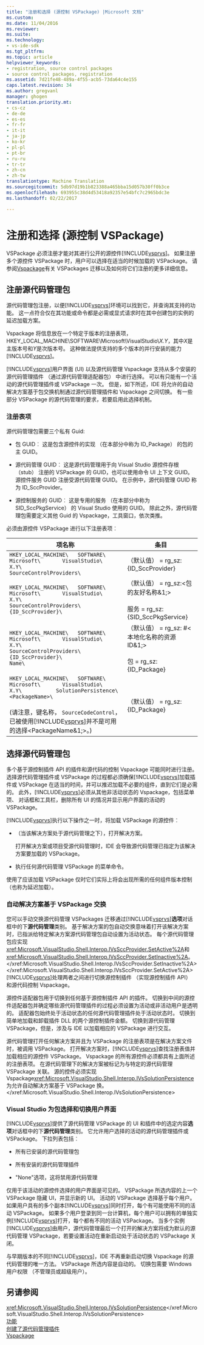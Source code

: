 ```yaml
---
title: "注册和选择 (源控制 VSPackage) |Microsoft 文档"
ms.custom: 
ms.date: 11/04/2016
ms.reviewer: 
ms.suite: 
ms.technology:
- vs-ide-sdk
ms.tgt_pltfrm: 
ms.topic: article
helpviewer_keywords:
- registration, source control packages
- source control packages, registration
ms.assetid: 7d21fe48-489a-4f55-acb5-73da64c4e155
caps.latest.revision: 34
ms.author: gregvanl
manager: ghogen
translation.priority.mt:
- cs-cz
- de-de
- es-es
- fr-fr
- it-it
- ja-jp
- ko-kr
- pl-pl
- pt-br
- ru-ru
- tr-tr
- zh-cn
- zh-tw
translationtype: Machine Translation
ms.sourcegitcommit: 5db97d19b1b823388a465bba15d057b30ff0b3ce
ms.openlocfilehash: 693955c38d4d53418a92357e54bfc7c2965bdc3e
ms.lasthandoff: 02/22/2017

---
```

# <a name="registration-and-selection-source-control-vspackage"></a>注册和选择 (源控制 VSPackage)
VSPackage 必须注册才能对其进行公开的源控件[!INCLUDE[vsprvs](../../code-quality/includes/vsprvs_md.md)]。 如果注册多个源控件 VSPackage 时，用户可以选择在适当的时候加载的 VSPackage。 请参阅[Vspackage](../../extensibility/internals/vspackages.md)有关 VSPackages 迁移以及如何将它们注册的更多详细信息。  
  
## <a name="registering-a-source-control-package"></a>注册源代码管理包  
 源代码管理包注册，以便[!INCLUDE[vsprvs](../../code-quality/includes/vsprvs_md.md)]环境可以找到它，并查询其支持的功能。 这一点符合仅在其功能或命令都是必需或显式请求时在其中创建包的实例的延迟加载方案。  
  
 Vspackage 将信息放在一个特定于版本的注册表项，HKEY_LOCAL_MACHINE\SOFTWARE\Microsoft\VisualStudio\\*X.Y*，其中*X*是主版本号和*Y*是次版本号。 这种做法提供支持的多个版本的并行安装的能力[!INCLUDE[vsprvs](../../code-quality/includes/vsprvs_md.md)]。  
  
 [!INCLUDE[vsprvs](../../code-quality/includes/vsprvs_md.md)]用户界面 (UI) 以及源代码管理 Vspackage 支持从多个安装的源代码管理插件 （通过源代码管理适配器包） 中进行选择。 可以有只能有一个活动的源代码管理插件或 VSPackage 一次。 但是，如下所述，IDE 将允许的自动解决方案基于包交换机制通过源代码管理插件和 Vspackage 之间切换。 有一些部分 VSPackage 的源代码管理的要求，若要启用此选择机制。  
  
### <a name="registry-entries"></a>注册表项  
 源代码管理包需要三个私有 Guid:  
  
-   包 GUID︰ 这是包含源控件的实现 （在本部分中称为 ID_Package） 的包的主 GUID。  
  
-   源代码管理 GUID︰ 这是源代码管理用于向 Visual Studio 源控件存根 （stub） 注册的 VSPackage 的 GUID，也可以使用命令 UI 上下文 GUID。 源控件服务 GUID 注册受源代码管理 GUID。 在示例中，源代码管理 GUID 称为 ID_SccProvider。  
  
-   源控制服务的 GUID︰ 这是专用的服务 （在本部分中称为 SID_SccPkgService） 的 Visual Studio 使用的 GUID。 除此之外，源代码管理包需要定义其他 Guid 的 Vspackage，工具窗口，依次类推。  
  
 必须由源控件 VSPackage 进行以下注册表项︰  
  
|项名称|条目|  
|--------------|-------------|  
|`HKEY_LOCAL_MACHINE\   SOFTWARE\     Microsoft\       VisualStudio\         X.Y\           SourceControlProviders\`|（默认值） = rg_sz: {ID_SccProvider}|  
|`HKEY_LOCAL_MACHINE\   SOFTWARE\     Microsoft\       VisualStudio\         X.Y\           SourceControlProviders\             {ID_SccProvider}\`|（默认值） = rg_sz:\<包的友好名称&1;><br /><br /> 服务 = rg_sz: {SID_SccPkgService}|  
|`HKEY_LOCAL_MACHINE\   SOFTWARE\     Microsoft\       VisualStudio\         X.Y\           SourceControlProviders\             {ID_SccProvider}\               Name\`|（默认值） = rg_sz: #\<本地化名称的资源 ID&1;><br /><br /> 包 = rg_sz: {ID_Package}|  
|`HKEY_LOCAL_MACHINE\   SOFTWARE\     Microsoft\       VisualStudio\         X.Y\           SolutionPersistence\             <PackageName>\`<br /><br /> (请注意，键名称， `SourceCodeControl`，已被使用[!INCLUDE[vsprvs](../../code-quality/includes/vsprvs_md.md)]并不是可用的选择\<PackageName&1;>。)|（默认值） = rg_sz: {ID_Package}|  
  
## <a name="selecting-a-source-control-package"></a>选择源代码管理包  
 多个基于源控制插件 API 的插件和源代码的控制 Vspackage 可能同时进行注册。 选择源代码管理插件或 VSPackage 的过程都必须确保[!INCLUDE[vsprvs](../../code-quality/includes/vsprvs_md.md)]加载插件或 VSPackage 在适当的时间，并可以推迟加载不必要的组件，直到它们是必需的。 此外，[!INCLUDE[vsprvs](../../code-quality/includes/vsprvs_md.md)]必须从其他非活动状态的 Vspackage，包括菜单项、 对话框和工具栏，删除所有 UI 的情况并显示用户界面的活动的 VSPackage。  
  
 [!INCLUDE[vsprvs](../../code-quality/includes/vsprvs_md.md)]执行以下操作之一时，将加载 VSPackage 的源控件︰  
  
-   （当该解决方案处于源代码管理之下），打开解决方案。  
  
     打开解决方案或项目受源代码管理时，IDE 会导致源代码管理已指定为该解决方案要加载的 VSPackage。  
  
-   执行任何源代码管理 VSPackage 的菜单命令。  
  
 使用了应该加载 VSPackage 仅时它们实际上将会出现所需的任何组件版本控制 （也称为延迟加载）。  
  
### <a name="automatic-solution-based-vspackage-swapping"></a>自动解决方案基于 VSPackage 交换  
 您可以手动交换源代码管理 VSPackages 迁移通过[!INCLUDE[vsprvs](../../code-quality/includes/vsprvs_md.md)]**选项**对话框中的下**源代码管理**类别。 基于解决方案的包自动交换意味着打开该解决方案时，已指派给特定解决方案源代码管理包自动设置为活动状态。 每个源代码管理包应实现<xref:Microsoft.VisualStudio.Shell.Interop.IVsSccProvider.SetActive%2A>和<xref:Microsoft.VisualStudio.Shell.Interop.IVsSccProvider.SetInactive%2A>。</xref:Microsoft.VisualStudio.Shell.Interop.IVsSccProvider.SetInactive%2A> </xref:Microsoft.VisualStudio.Shell.Interop.IVsSccProvider.SetActive%2A> [!INCLUDE[vsprvs](../../code-quality/includes/vsprvs_md.md)]处理两者之间进行切换源控制插件 （实现源控制插件 API） 和源代码控制 Vspackage。  
  
 源控件适配器包用于切换到任何基于源控制插件 API 的插件。 切换到中间的源控件适配器包并确定哪些源代码管理插件的过程必须设置为活动或非活动用户是透明的。 适配器包始终处于活动状态的任何源代码管理插件处于活动状态时。 切换到简单地加载和卸载插件 DLL 的两个源控制插件金额。 切换到源代码管理 VSPackage，但是，涉及与 IDE 以加载相应的 VSPackage 进行交互。  
  
 源代码管理打开任何解决方案并且为 VSPackage 的注册表项是在解决方案文件时，被调用 VSPackage。 打开解决方案时，[!INCLUDE[vsprvs](../../code-quality/includes/vsprvs_md.md)]查找注册表值并加载相应的源控件 VSPackage。 Vspackage 的所有源控件必须都具有上面所述的注册表项。 在源代码管理下的解决方案被标记为与特定的源代码管理 VSPackage 关联。 源的控件必须实现 Vspackage<xref:Microsoft.VisualStudio.Shell.Interop.IVsSolutionPersistence>为允许自动解决方案基于 VSPackage 换。</xref:Microsoft.VisualStudio.Shell.Interop.IVsSolutionPersistence>  
  
### <a name="visual-studio-ui-for-package-selection-and-switching"></a>Visual Studio 为包选择和切换用户界面  
 [!INCLUDE[vsprvs](../../code-quality/includes/vsprvs_md.md)]提供了源代码管理 VSPackage 的 UI 和插件中的选定内容**选项**对话框中的下**源代码管理**类别。 它允许用户选择的活动的源代码管理插件或 VSPackage。 下拉列表包括︰  
  
-   所有已安装的源代码管理包  
  
-   所有安装的源代码管理插件  
  
-   "None"选项，这将禁用源代码管理  
  
 仅用于该活动的源控件选择的用户界面是可见的。 VSPackage 所选内容的上一个 VSPackage 隐藏 UI，并显示新的 UI。 活动的 VSPackage 选择基于每个用户。 如果用户具有的多个副本[!INCLUDE[vsprvs](../../code-quality/includes/vsprvs_md.md)]同时打开，每个有可能使用不同的活动 VSPackage。 如果多个用户登录到同一台计算机，每个用户可以拥有的单独实例[!INCLUDE[vsprvs](../../code-quality/includes/vsprvs_md.md)]打开，每个都有不同的活动 VSPackage。 当多个实例[!INCLUDE[vsprvs](../../code-quality/includes/vsprvs_md.md)]由用户，源代码管理最后一个打开的解决方案将成为默认的源代码管理 VSPackage，若要设置活动在重新启动处于活动状态的 VSPackage 关闭。  
  
 与早期版本的不同[!INCLUDE[vsprvs](../../code-quality/includes/vsprvs_md.md)]，IDE 不再重新启动切换 Vspackage 的源代码管理的唯一方法。 VSPackage 所选内容是自动的。 切换包需要 Windows 用户权限 （不管理员或超级用户）。  
  
## <a name="see-also"></a>另请参阅  
 <xref:Microsoft.VisualStudio.Shell.Interop.IVsSolutionPersistence></xref:Microsoft.VisualStudio.Shell.Interop.IVsSolutionPersistence>   
 [功能](../../extensibility/internals/source-control-vspackage-features.md)   
 [创建了源代码管理插件](../../extensibility/internals/creating-a-source-control-plug-in.md)   
 [Vspackage](../../extensibility/internals/vspackages.md)
